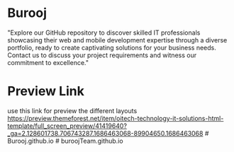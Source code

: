 # Burooj
"Explore our GitHub repository to discover skilled IT professionals showcasing their web and mobile development expertise through a diverse portfolio, ready to create captivating solutions for your business needs. Contact us to discuss your project requirements and witness our commitment to excellence."


# Preview Link
use this link for preview the different layouts
https://preview.themeforest.net/item/oitech-technology-it-solutions-html-template/full_screen_preview/41419640?_ga=2.128601738.706743287.1686463068-89904650.1686463068
#   B u r o o j . g i t h u b . i o  
 #   b u r o o j T e a m . g i t h u b . i o  
 